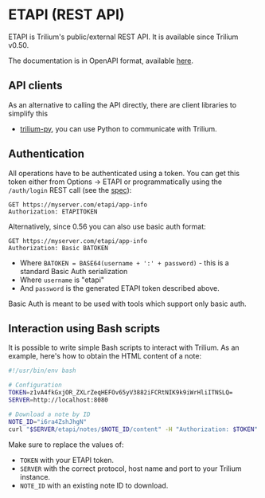 # ETAPI (REST API)
ETAPI is Trilium's public/external REST API. It is available since Trilium v0.50.

The documentation is in OpenAPI format, available [here](https://github.com/TriliumNext/Notes/blob/master/src/etapi/etapi.openapi.yaml).

## API clients

As an alternative to calling the API directly, there are client libraries to simplify this

*   [trilium-py](https://github.com/Nriver/trilium-py), you can use Python to communicate with Trilium.

## Authentication

All operations have to be authenticated using a token. You can get this token either from Options -> ETAPI or programmatically using the `/auth/login` REST call (see the [spec](https://github.com/TriliumNext/Notes/blob/master/src/etapi/etapi.openapi.yaml)):

```
GET https://myserver.com/etapi/app-info
Authorization: ETAPITOKEN
```

Alternatively, since 0.56 you can also use basic auth format:

```
GET https://myserver.com/etapi/app-info
Authorization: Basic BATOKEN
```

*   Where `BATOKEN = BASE64(username + ':' + password)` - this is a standard Basic Auth serialization
*   Where `username` is "etapi"
*   And `password` is the generated ETAPI token described above.

Basic Auth is meant to be used with tools which support only basic auth.

## Interaction using Bash scripts

It is possible to write simple Bash scripts to interact with Trilium. As an example, here's how to obtain the HTML content of a note:

```sh
#!/usr/bin/env bash

# Configuration
TOKEN=z1vA4fkGxjOR_ZXLrZeqHEFOv65yV3882iFCRtNIK9k9iWrHliITNSLQ=
SERVER=http://localhost:8080

# Download a note by ID
NOTE_ID="i6ra4ZshJhgN"
curl "$SERVER/etapi/notes/$NOTE_ID/content" -H "Authorization: $TOKEN" 
```

Make sure to replace the values of:

*   `TOKEN` with your ETAPI token.
*   `SERVER` with the correct protocol, host name and port to your Trilium instance.
*   `NOTE_ID` with an existing note ID to download.